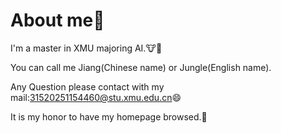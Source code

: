 # About me👋
I'm a master in XMU majoring AI.🐮🐎

You can call me Jiang(Chinese name) or Jungle(English name).

Any Question please contact with my mail:31520251154460@stu.xmu.edu.cn😄

It is my honor to have my homepage browsed.🙏
<!--
**Jiang-Qiubai/Jiang-Qiubai** is a ✨ _special_ ✨ repository because its `README.md` (this file) appears on your GitHub profile.

Here are some ideas to get you started:

- 🔭 I’m currently working on ...
- 🌱 I’m currently learning ...
- 👯 I’m looking to collaborate on ...
- 🤔 I’m looking for help with ...
- 💬 Ask me about ...
- 📫 How to reach me: ...
- 😄 Pronouns: ...
- ⚡ Fun fact: ...
-->
